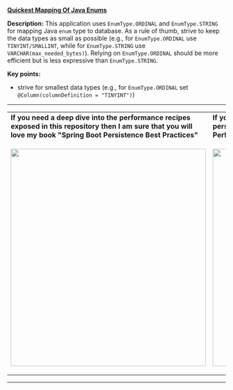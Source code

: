 **[Quickest Mapping Of Java Enums](https://github.com/AnghelLeonard/Hibernate-SpringBoot/tree/master/HibernateSpringBootEnumStringInt)**
  
**Description:** This application uses `EnumType.ORDINAL` and `EnumType.STRING` for mapping Java `enum` type to database. As a rule of thumb, strive to keep the data types as small as possible (e.g., for `EnumType.ORDINAL` use `TINYINT/SMALLINT`, while for `EnumType.STRING` use `VARCHAR(max_needed_bytes)`). Relying on `EnumType.ORDINAL` should be more efficient but is less expressive than `EnumType.STRING`.

**Key points:**
- strive for smallest data types (e.g., for `EnumType.ORDINAL` set `@Column(columnDefinition = "TINYINT")`)
     
-----------------------------------------------------------------------------------------------------------------------    
<table>
     <tr><td><b>If you need a deep dive into the performance recipes exposed in this repository then I am sure that you will love my book "Spring Boot Persistence Best Practices"</b></td><td><b>If you need a hand of tips and illustrations of 100+ Java persistence performance issues then "Java Persistence Performance Illustrated Guide" is for you.</b></td></tr>
     <tr><td>
<a href="https://www.apress.com/us/book/9781484256251"><p align="left"><img src="https://github.com/AnghelLeonard/Hibernate-SpringBoot/blob/master/Spring%20Boot%20Persistence%20Best%20Practices.jpg" height="500" width="450"/></p></a>
</td><td>
<a href="https://leanpub.com/java-persistence-performance-illustrated-guide"><p align="right"><img src="https://github.com/AnghelLeonard/Hibernate-SpringBoot/blob/master/Java%20Persistence%20Performance%20Illustrated%20Guide.jpg" height="500" width="450"/></p></a>
</td></tr></table>

-----------------------------------------------------------------------------------------------------------------------    

